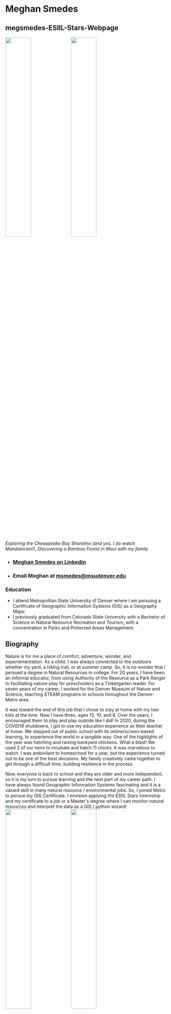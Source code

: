 # Meghan Smedes
## megsmedes-ESIIL-Stars-Webpage

<img src="https://user-images.githubusercontent.com/127235615/225438645-063f0dc2-fe58-4e51-9df1-cad0498e6110.jpeg" width="40%" height="40%"> <img src="https://user-images.githubusercontent.com/127235615/225683106-349e7696-820b-4b57-b35b-7101e4616373.jpg" width="40%" height="40%">

*Exploring the Chesapeake Bay Shoreline (and yes, I do watch Mandalorian!), Discovering a Bamboo Forest in Maui with my family*
- ### [Meghan Smedes on Linkedin](https://www.linkedin.com/in/meghan-smedes-4008586?lipi=urn%3Ali%3Apage%3Ad_flagship3_profile_view_base_contact_details%3BvyDu%2BOc%2BSL2hIYtFP5mLWA%3D%3D)
- ### Email Meghan at msmedes@msudenver.edu
### Education
- I attend Metropolitan State University of Denver where I am persuing a Certificate of Geographic Information Systems (GIS) as a Geography Major.
- I previously graduated from Colorado State University with a Bachelor of Science in Natural Resource Recreation and Tourism, with a concentration in Parks and Protected Areas Management.

## Biography 
Nature is for me a place of comfort, adventure, wonder, and experiementation. As a child, I was always connected to the outdoors whether my yard, a hiking trail, or at summer camp.  So, it is no wonder that I persued a degree in Natural Resources in college. For 20 years, I have been an informal educator, from using Authority of the Resource as a Park Ranger to facilitating nature-play for preschoolers as a Tinkergarten leader.  For seven years of my career, I worked for the Denver Museum of Nature and Science, teaching STEAM programs to schools throughout the Denver-Metro area. 

It was toward the end of this job that I chose to stay at home with my two kids at the time.  Now I have three, ages 13, 10, and 8.  Over the years, I encouraged them to play and play outside like I did!  In 2020, during the COVID19 shutdowns, I got to use my education experience as their teacher at home.  We stepped out of public school with its online/screen-based learning, to experience the world in a tangible way.  One of the highlights of the year was hatching and raising backyard chickens.  What a blast!  We used 2 of our hens to incubate and hatch 11 chicks.  It was marvelous to watch.  I was ambivilant to homeschool for a year, but the experience turned out to be one of the best decisions.  My family creatively came together to get through a difficult time, building resilience in the process.  

Now, everyone is back to school and they are older and more independent, so it is my turn to pursue learning and the next part of my career path. I have always found Geographic Information Systems fascinating and it is a valued skill in many natural resource / environmental jobs. So, I joined Metro to persue my GIS Certificate.  I envision applying the ESIIL Stars Internship and my certificate to a job or a Master's degree where I can monitor natural resources and interpret the data as a GIS / python wizard! 
<img src="https://user-images.githubusercontent.com/127235615/225677288-4eae5cc9-143c-4790-8a8f-5177e510036c.jpg" width="40%" height="40%"> <img src="https://user-images.githubusercontent.com/127235615/225681331-4fc8a646-ee48-48dd-9b87-b56aefc13844.jpg" width="40%" height="40%">

<img src="https://user-images.githubusercontent.com/127235615/225471958-05e8b776-fe8e-414f-85c6-c3ffc32ab5d6.jpg" width="40%" height="40%"> <img src="https://user-images.githubusercontent.com/127235615/225472919-4ef08ed6-50e2-4c1a-828c-404f7548a4c1.jpg" width="50%" height="50%">

*Hatching chicks during the pandemic.* 


